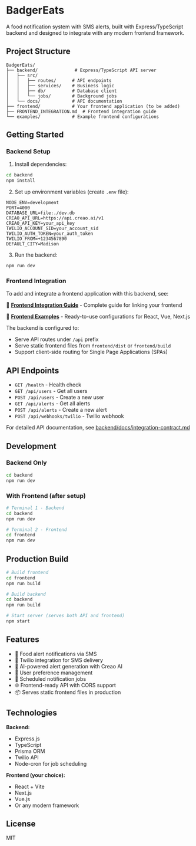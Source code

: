 # BadgerEats

A food notification system with SMS alerts, built with Express/TypeScript backend and designed to integrate with any modern frontend framework.

## Project Structure

```
BadgerEats/
├── backend/              # Express/TypeScript API server
│   ├── src/
│   │   ├── routes/      # API endpoints
│   │   ├── services/    # Business logic
│   │   ├── db/          # Database client
│   │   └── jobs/        # Background jobs
│   └── docs/            # API documentation
├── frontend/            # Your frontend application (to be added)
├── FRONTEND_INTEGRATION.md  # Frontend integration guide
└── examples/            # Example frontend configurations
```

## Getting Started

### Backend Setup

1. Install dependencies:
```bash
cd backend
npm install
```

2. Set up environment variables (create `.env` file):
```env
NODE_ENV=development
PORT=4000
DATABASE_URL=file:./dev.db
CREAO_API_URL=https://api.creao.ai/v1
CREAO_API_KEY=your_api_key
TWILIO_ACCOUNT_SID=your_account_sid
TWILIO_AUTH_TOKEN=your_auth_token
TWILIO_FROM=+1234567890
DEFAULT_CITY=Madison
```

3. Run the backend:
```bash
npm run dev
```

### Frontend Integration

To add and integrate a frontend application with this backend, see:

📖 **[Frontend Integration Guide](FRONTEND_INTEGRATION.md)** - Complete guide for linking your frontend

📘 **[Frontend Examples](examples/FRONTEND_EXAMPLES.md)** - Ready-to-use configurations for React, Vue, Next.js

The backend is configured to:
- Serve API routes under `/api` prefix
- Serve static frontend files from `frontend/dist` or `frontend/build`
- Support client-side routing for Single Page Applications (SPAs)

## API Endpoints

- `GET /health` - Health check
- `GET /api/users` - Get all users
- `POST /api/users` - Create a new user
- `GET /api/alerts` - Get all alerts
- `POST /api/alerts` - Create a new alert
- `POST /api/webhooks/twilio` - Twilio webhook

For detailed API documentation, see [backend/docs/integration-contract.md](backend/docs/integration-contract.md)

## Development

### Backend Only
```bash
cd backend
npm run dev
```

### With Frontend (after setup)
```bash
# Terminal 1 - Backend
cd backend
npm run dev

# Terminal 2 - Frontend
cd frontend
npm run dev
```

## Production Build

```bash
# Build frontend
cd frontend
npm run build

# Build backend
cd backend
npm run build

# Start server (serves both API and frontend)
npm start
```

## Features

- 🍕 Food alert notifications via SMS
- 📱 Twilio integration for SMS delivery
- 🤖 AI-powered alert generation with Creao AI
- 👥 User preference management
- 🔔 Scheduled notification jobs
- 🌐 Frontend-ready API with CORS support
- 📦 Serves static frontend files in production

## Technologies

**Backend:**
- Express.js
- TypeScript
- Prisma ORM
- Twilio API
- Node-cron for job scheduling

**Frontend (your choice):**
- React + Vite
- Next.js
- Vue.js
- Or any modern framework

## License

MIT
